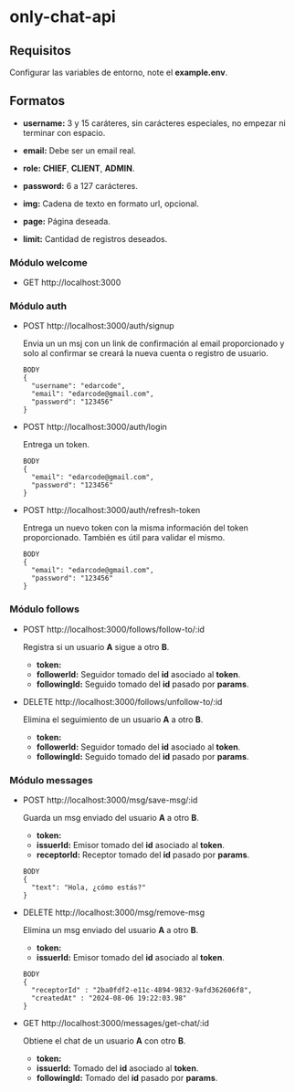 # only-chat-api

## Requisitos

Configurar las variables de entorno, note el **example.env**.

## Formatos

- **username:** 3 y 15 caráteres, sin carácteres especiales, no empezar ni terminar con espacio.

- **email:** Debe ser un email real.

- **role:** **CHIEF**, **CLIENT**, **ADMIN**.

- **password:** 6 a 127 carácteres.

- **img:** Cadena de texto en formato url, opcional.

- **page:** Página deseada.

- **limit:** Cantidad de registros deseados.

### Módulo welcome

- GET http://localhost:3000

### Módulo auth

- POST http://localhost:3000/auth/signup

  Envia un un msj con un link de confirmación al email proporcionado y solo al confirmar se creará la nueva cuenta o registro de usuario.

  ```
  BODY
  {
    "username": "edarcode",
    "email": "edarcode@gmail.com",
    "password": "123456"
  }
  ```

- POST http://localhost:3000/auth/login

  Entrega un token.

  ```
  BODY
  {
    "email": "edarcode@gmail.com",
    "password": "123456"
  }
  ```

- POST http://localhost:3000/auth/refresh-token

  Entrega un nuevo token con la misma información del token proporcionado. También es útil para validar el mismo.

  ```
  BODY
  {
    "email": "edarcode@gmail.com",
    "password": "123456"
  }
  ```

### Módulo follows

- POST http://localhost:3000/follows/follow-to/:id

  Registra si un usuario **A** sigue a otro **B**.

  - **token:**
  - **followerId:** Seguidor tomado del **id** asociado al **token**.
  - **followingId:** Seguido tomado del **id** pasado por **params**.

- DELETE http://localhost:3000/follows/unfollow-to/:id

  Elimina el seguimiento de un usuario **A** a otro **B**.

  - **token:**
  - **followerId:** Seguidor tomado del **id** asociado al **token**.
  - **followingId:** Seguido tomado del **id** pasado por **params**.

### Módulo messages

- POST http://localhost:3000/msg/save-msg/:id

  Guarda un msg enviado del usuario **A** a otro **B**.

  - **token:**
  - **issuerId:** Emisor tomado del **id** asociado al **token**.
  - **receptorId:** Receptor tomado del **id** pasado por **params**.

  ```
  BODY
  {
    "text": "Hola, ¿cómo estás?"
  }
  ```

- DELETE http://localhost:3000/msg/remove-msg

  Elimina un msg enviado del usuario **A** a otro **B**.

  - **token:**
  - **issuerId:** Emisor tomado del **id** asociado al **token**.

  ```
  BODY
  {
    "receptorId" : "2ba0fdf2-e11c-4894-9832-9afd362606f8",
    "createdAt" : "2024-08-06 19:22:03.98"
  }
  ```

- GET http://localhost:3000/messages/get-chat/:id

  Obtiene el chat de un usuario **A** con otro **B**.

  - **token:**
  - **issuerId:** Tomado del **id** asociado al **token**.
  - **followingId:** Tomado del **id** pasado por **params**.
